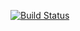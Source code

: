 [![Build Status](https://travis-ci.org/jacobemerick/php-shutterstock-api.svg)](https://travis-ci.org/jacobemerick/php-shutterstock-api)
